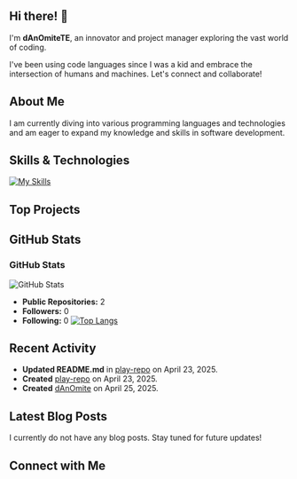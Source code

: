 ## Hi there! 👋

I'm **dAnOmiteTE**, an innovator and project manager exploring the vast world of coding.

I've been using code languages since I was a kid and embrace the intersection of humans and machines. Let's connect and collaborate!

## About Me

I am currently diving into various programming languages and technologies and am eager to expand my knowledge and skills in software development.

## Skills & Technologies

[![My Skills](https://skillicons.dev/icons?i=html,css,docker,git,github&perline=8)](https://skillicons.dev)

## Top Projects

## GitHub Stats
### GitHub Stats
![GitHub Stats](https://github-readme-stats.vercel.app/api?username=dAnOmiteTE&show_icons=true&theme=radical)

- **Public Repositories:** 2
- **Followers:** 0
- **Following:** 0
[![Top Langs](https://github-readme-stats.vercel.app/api/top-langs/?username=dAnOmiteTE&layout=compact&theme=dark)](https://github.com/anuraghazra/github-readme-stats)

## Recent Activity

- **Updated README.md** in [play-repo](https://github.com/dAnOmiteTE/play-repo) on April 23, 2025.
- **Created** [play-repo](https://github.com/dAnOmiteTE/play-repo) on April 23, 2025.
- **Created** [dAnOmite](https://github.com/dAnOmiteTE/dAnOmite) on April 25, 2025.

## Latest Blog Posts

I currently do not have any blog posts. Stay tuned for future updates!

## Connect with Me
